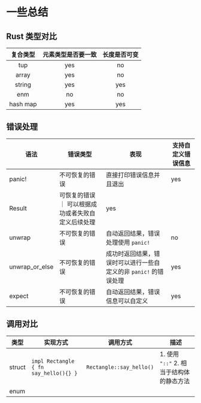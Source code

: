 # 一些总结
## Rust 类型对比

| 复合类型 | 元素类型是否要一致 | 长度是否可变 |
|:-------:|:--------------:|:----------:|
| tup | yes | no |
| array | yes | no |
| string | yes | yes |
| enm | no | no |
| hash map | yes | yes |

## 错误处理
| 语法 | 错误类型 | 表现 | 支持自定义错误信息 |
|-----|---------|-------|---------------|
| panic! | 不可恢复的错误 | 直接打印错误信息并且退出 | yes |
| Result | 可恢复的错误 ｜ 可以根据成功或者失败自定义后续处理 | yes |
| unwrap | 不可恢复的错误 | 自动返回结果，错误处理使用 `panic!` | no |
| unwrap_or_else | 不可恢复的错误 | 成功时返回结果，错误时可以进行一些自定义的非 `panic!` 的错误处理 |  yes |
| expect | 不可恢复的错误 | 自动返回结果，错误信息可以自定义 | yes |

## 调用对比

| 类型 | 实现方式 |调用方式| 描述  |
|--------|------|-------|-----|
| struct |`impl Rectangle { fn say_hello(){} }` | `Rectangle::say_hello()` | 1. 使用 `"::"` 2. 相当于结构体的静态方法 |
| enum | | |